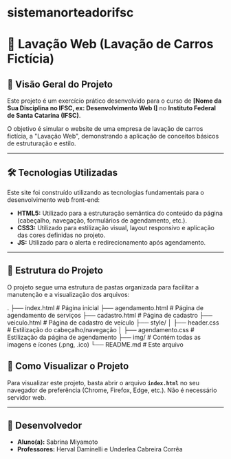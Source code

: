 ﻿# sistemanorteadorifsc

# 🧼 Lavação Web (Lavação de Carros Fictícia)

## 🌟 Visão Geral do Projeto

Este projeto é um exercício prático desenvolvido para o curso de **[Nome da Sua Disciplina no IFSC, ex: Desenvolvimento Web I]** no **Instituto Federal de Santa Catarina (IFSC)**.

O objetivo é simular o website de uma empresa de lavação de carros fictícia, a "Lavação Web", demonstrando a aplicação de conceitos básicos de estruturação e estilo.

---

## 🛠️ Tecnologias Utilizadas

Este site foi construído utilizando as tecnologias fundamentais para o desenvolvimento web front-end:

* **HTML5:** Utilizado para a estruturação semântica do conteúdo da página (cabeçalho, navegação, formulários de agendamento, etc.).
* **CSS3:** Utilizado para estilização visual, layout responsivo e aplicação das cores definidas no projeto.
* **JS:** Utilizado para o alerta e redirecionamento após agendamento.

---

## 📁 Estrutura do Projeto


O projeto segue uma estrutura de pastas organizada para facilitar a manutenção e a visualização dos arquivos:

.
├── index.html            # Página inicial
├── agendamento.html      # Página de agendamento de serviços
├── cadastro.html         # Página de cadastro
├── veiculo.html          # Página de cadastro de veículo
├── style/
│   ├── header.css        # Estilização do cabeçalho/navegação
│   ├── agendamento.css   # Estilização da página de agendamento
├── img/                  # Contém todas as imagens e ícones (.png, .ico)
└── README.md             # Este arquivo

## 🚀 Como Visualizar o Projeto

Para visualizar este projeto, basta abrir o arquivo **`index.html`** no seu navegador de preferência (Chrome, Firefox, Edge, etc.). Não é necessário servidor web.

---

## 👤 Desenvolvedor

* **Aluno(a):** Sabrina Miyamoto
* **Professores:** Herval Daminelli e Underlea Cabreira Corrêa 

